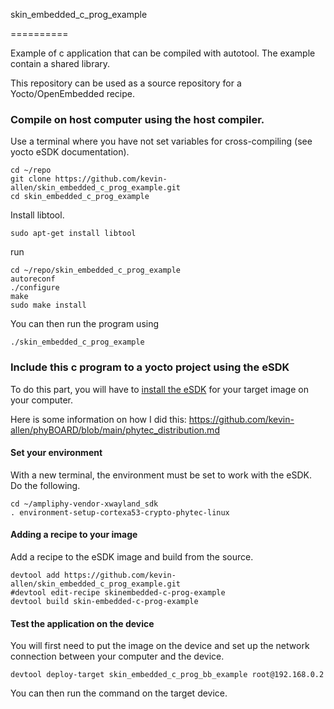 skin_embedded_c_prog_example

==========

Example of c application that can be compiled with autotool. The example contain a shared library.

This repository can be used as a source repository for a Yocto/OpenEmbedded recipe.


### Compile on host computer using the host compiler.

Use a terminal where you have not set variables for cross-compiling (see yocto eSDK documentation).

```
cd ~/repo
git clone https://github.com/kevin-allen/skin_embedded_c_prog_example.git
cd skin_embedded_c_prog_example
```


Install libtool.

```
sudo apt-get install libtool
```

run

```
cd ~/repo/skin_embedded_c_prog_example
autoreconf
./configure 
make
sudo make install
```

You can then run the program using 
```
./skin_embedded_c_prog_example
```

### Include this c program to a yocto project using the eSDK

To do this part, you will have to [install the eSDK](https://github.com/kevin-allen/phyBOARD/blob/main/yocto_eSDK.md) for your target image on your computer.

Here is some information on how I did this: https://github.com/kevin-allen/phyBOARD/blob/main/phytec_distribution.md

#### Set your environment

With a new terminal, the environment must be set to work with the eSDK. Do the following.

```
cd ~/ampliphy-vendor-xwayland_sdk
. environment-setup-cortexa53-crypto-phytec-linux
```

#### Adding a recipe to your image

Add a recipe to the eSDK image and build from the source.

```
devtool add https://github.com/kevin-allen/skin_embedded_c_prog_example.git
#devtool edit-recipe skinembedded-c-prog-example
devtool build skin-embedded-c-prog-example
```

#### Test the application on the device

You will first need to put the image on the device and set up the network connection between your computer and the device.


```
devtool deploy-target skin_embedded_c_prog_bb_example root@192.168.0.2
```

You can then run the command on the target device.

